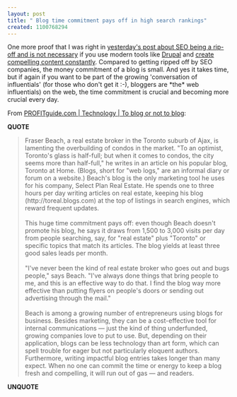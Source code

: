 ```yaml
---
layout: post
title: " Blog time commitment pays off in high search rankings"
created: 1100768294
---
```

<p>
One more proof that I was right in <a href="http://www.rolandtanglao.com/archives/2004/11/17/hit_me_by_paul_lima_in_backbone_magazine_is_wrong_and_misguided">yesterday's post about SEO being a rip-off and is not necessary</a> if you use modern tools like <a href="http://drupal.org/">Drupal</a> and <a href="http://www.rolandtanglao.com/archives/2004/07/31/anil_its_not_about_seo_its_about_creating_compelling_content_constantly">create compelling content constantly</a>.  Compared to getting ripped off by SEO companies, the money commitment of a blog is small.  And yes it takes time, but if again if you want to be part of the growing 'conversation of influentials'  (for those who don't get it :-), bloggers are *the* web influentials) on the web, the time commitment is crucial and becoming more crucial every day.
</p><p>
From <a href="http://www.profitguide.com/buysell/article.jsp?content=20041026_141022_6392">PROFITguide.com  | Technology | To blog or not to blog</a>:
</p><p>
<strong>QUOTE</strong>
</p><blockquote>
Fraser Beach, a real estate broker in the Toronto suburb of Ajax, is lamenting the overbuilding of condos in the market. "To an optimist, Toronto's glass is half-full; but when it comes to condos, the city seems more than half-full," he writes in an article on his popular blog, Toronto at Home. (Blogs, short for "web logs," are an informal diary or forum on a website.) Beach's blog is the only marketing tool he uses for his company, Select Plan Real Estate. He spends one to three hours per day writing articles on real estate, keeping his blog (http://toreal.blogs.com) at the top of listings in search engines, which reward frequent updates.
<br />
<br />This huge time commitment pays off: even though Beach doesn't promote his blog, he says it draws from 1,500 to 3,000 visits per day from people searching, say, for "real estate" plus "Toronto" or specific topics that match its articles. The blog yields at least three good sales leads per month.
<br />
<br />"I've never been the kind of real estate broker who goes out and bugs people," says Beach. "I've always done things that bring people to me, and this is an effective way to do that. I find the blog way more effective than putting flyers on people's doors or sending out advertising through the mail."
<br />
<br />Beach is among a growing number of entrepreneurs using blogs for business. Besides marketing, they can be a cost-effective tool for internal communications &#8212; just the kind of thing underfunded, growing companies love to put to use. But, depending on their application, blogs can be less technology than art form, which can spell trouble for eager but not particularly eloquent authors. Furthermore, writing impactful blog entries takes longer than many expect. When no one can commit the time or energy to keep a blog fresh and compelling, it will run out of gas &#8212; and readers.
</blockquote><p>
<strong>UNQUOTE</strong>
</p>

